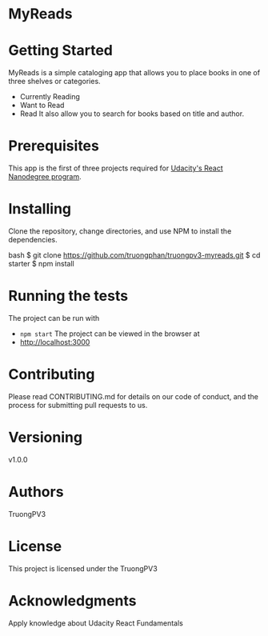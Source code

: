 # MyReads

# Getting Started
MyReads is a simple cataloging app that allows you to place books in one of three shelves or categories.
- Currently Reading
- Want to Read
- Read
It also allow you to search for books based on title and author.

# Prerequisites
This app is the first of three projects required for [Udacity's React Nanodegree program](https://www.udacity.com/course/react-nanodegree--nd019).


# Installing
Clone the repository, change directories, and use NPM to install the dependencies.

bash
 $ git clone https://github.com/truongphan/truongpv3-myreads.git
 $ cd starter
 $ npm install

# Running the tests
The project can be run with
- `npm start`
The project can be viewed in the browser at
- [http://localhost:3000](http://localhost:3000)


# Contributing
Please read CONTRIBUTING.md for details on our code of conduct, and the process for submitting pull requests to us.

# Versioning
v1.0.0

# Authors
TruongPV3

# License
This project is licensed under the TruongPV3

# Acknowledgments
Apply knowledge about Udacity React Fundamentals